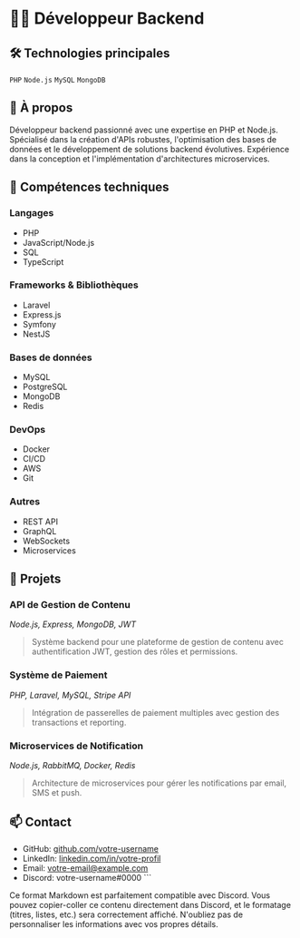 # 👨‍💻 Développeur Backend

## 🛠️ Technologies principales
`PHP` `Node.js` `MySQL` `MongoDB`

## 📝 À propos
Développeur backend passionné avec une expertise en PHP et Node.js. Spécialisé dans la création d'APIs robustes, l'optimisation des bases de données et le développement de solutions backend évolutives. Expérience dans la conception et l'implémentation d'architectures microservices.

## 💼 Compétences techniques

### Langages
- PHP
- JavaScript/Node.js
- SQL
- TypeScript

### Frameworks & Bibliothèques
- Laravel
- Express.js
- Symfony
- NestJS

### Bases de données
- MySQL
- PostgreSQL
- MongoDB
- Redis

### DevOps
- Docker
- CI/CD
- AWS
- Git

### Autres
- REST API
- GraphQL
- WebSockets
- Microservices

## 🚀 Projets

### API de Gestion de Contenu
*Node.js, Express, MongoDB, JWT*
> Système backend pour une plateforme de gestion de contenu avec authentification JWT, gestion des rôles et permissions.

### Système de Paiement
*PHP, Laravel, MySQL, Stripe API*
> Intégration de passerelles de paiement multiples avec gestion des transactions et reporting.

### Microservices de Notification
*Node.js, RabbitMQ, Docker, Redis*
> Architecture de microservices pour gérer les notifications par email, SMS et push.

## 📫 Contact
- GitHub: [github.com/votre-username](https://github.com/votre-username)
- LinkedIn: [linkedin.com/in/votre-profil](https://linkedin.com/in/votre-profil)
- Email: votre-email@example.com
- Discord: votre-username#0000
\`\`\`

Ce format Markdown est parfaitement compatible avec Discord. Vous pouvez copier-coller ce contenu directement dans Discord, et le formatage (titres, listes, etc.) sera correctement affiché. N'oubliez pas de personnaliser les informations avec vos propres détails.

